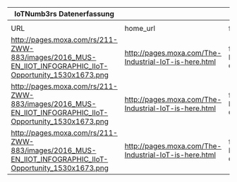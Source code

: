 |IoTNumb3rs Datenerfassung|||||||||||
| ---- | ---- | ---- | ---- | ---- | ---- | ---- | ---- | ---- | ---- | ---- |
||||||||||||
|URL|home_url|filename|device_class|device_count|market_class|market_volume|prognosis_year|publication_year|authorship_class|Dropbox folder|
|http://pages.moxa.com/rs/211-ZWW-883/images/2016_MUS-EN_IIOT_INFOGRAPHIC_IIoT-Opportunity_1530x1673.png|http://pages.moxa.com/The-Industrial-IoT-is-here.html|file7_2016_MUS-EN_IIOT_INFOGRAPHIC_IIoT-Opportunity_1530x1673.png|Generic IoT||value|24200000000||2016|Blog|MariaMarg/20181115-2151|
|http://pages.moxa.com/rs/211-ZWW-883/images/2016_MUS-EN_IIOT_INFOGRAPHIC_IIoT-Opportunity_1530x1673.png|http://pages.moxa.com/The-Industrial-IoT-is-here.html|file7_2016_MUS-EN_IIOT_INFOGRAPHIC_IIoT-Opportunity_1530x1673.png|Industrial IoT devices|16000000000||||2016|Blog|MariaMarg/20181115-2151|
|http://pages.moxa.com/rs/211-ZWW-883/images/2016_MUS-EN_IIOT_INFOGRAPHIC_IIoT-Opportunity_1530x1673.png|http://pages.moxa.com/The-Industrial-IoT-is-here.html|file7_2016_MUS-EN_IIOT_INFOGRAPHIC_IIoT-Opportunity_1530x1673.png|Generic IoT|23000000000|||2020|2016|Blog|MariaMarg/20181115-2151|
